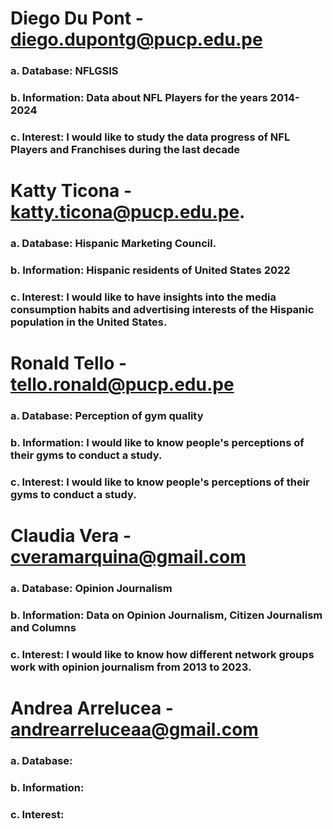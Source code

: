 # Diego Du Pont - diego.dupontg@pucp.edu.pe
### a. Database: NFLGSIS
### b. Information: Data about NFL Players for the years 2014-2024
### c. Interest: I would like to study the data progress of NFL Players and Franchises during the last decade

# Katty Ticona - katty.ticona@pucp.edu.pe.
### a. Database: Hispanic Marketing Council.
### b. Information: Hispanic residents of United States 2022
### c. Interest: I would like to have  insights into the media consumption habits and advertising interests of the Hispanic population in the United States.

# Ronald Tello - tello.ronald@pucp.edu.pe
### a. Database: Perception of gym quality
### b. Information: I would like to know people's perceptions of their gyms to conduct a study.
### c. Interest: I would like to know people's perceptions of their gyms to conduct a study.

# Claudia Vera - cveramarquina@gmail.com
### a. Database: Opinion Journalism
### b. Information: Data on Opinion Journalism, Citizen Journalism and Columns
### c. Interest: I would like to know how different network groups work with opinion journalism from 2013 to 2023.

# Andrea Arrelucea - andrearreluceaa@gmail.com
### a. Database: 
### b. Information: 
### c. Interest: 
